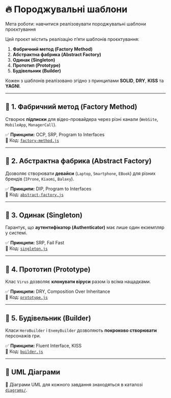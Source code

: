 # 🔥 Породжувальні шаблони

Мета роботи: навчитися реалізовувати породжувальні шаблони проєктування

Цей проєкт містить реалізацію п’яти шаблонів проєктування:

1. **Фабричний метод (Factory Method)**
2. **Абстрактна фабрика (Abstract Factory)**
3. **Одинак (Singleton)**
4. **Прототип (Prototype)**
5. **Будівельник (Builder)**

Кожен з шаблонів реалізовано згідно з принципами **SOLID**, **DRY**, **KISS** та **YAGNI**.

---

## 📌 1. Фабричний метод (Factory Method)

Створює **підписки** для відео-провайдера через різні канали (`WebSite`, `MobileApp`, `ManagerCall`).

✅ **Принципи:** OCP, SRP, Program to Interfaces  
🔗 Код: [`factory-method.js`](./js/factory-method.js)

---

## 📌 2. Абстрактна фабрика (Abstract Factory)

Дозволяє створювати **девайси** (`Laptop`, `Smartphone`, `EBook`) для різних брендів (`IProne`, `Kiaomi`, `Balaxy`).

✅ **Принципи:** DIP, Program to Interfaces  
🔗 Код: [`abstract-factory.js`](./js/abstract-factory.js)

---

## 📌 3. Одинак (Singleton)

Гарантує, що **аутентифікатор (Authenticator)** має лише один екземпляр у системі.

✅ **Принципи:** SRP, Fail Fast  
🔗 Код: [`singleton.js`](./js/singleton.js)

---

## 📌 4. Прототип (Prototype)

Клас `Virus` дозволяє **клонувати віруси** разом із всіма нащадками.

✅ **Принципи:** DRY, Composition Over Inheritance  
🔗 Код: [`prototype.js`](./js/prototype.js)

---

## 📌 5. Будівельник (Builder)

Класи `HeroBuilder` і `EnemyBuilder` дозволяють **покроково створювати** персонажів гри.

✅ **Принципи:** Fluent Interface, KISS  
🔗 Код: [`builder.js`](./js/builder.js)

---

## 🎨 UML Діаграми

📂 Діаграми UML для кожного завдання знаходяться в каталозі [`diagrams/`](./diagrams/).

